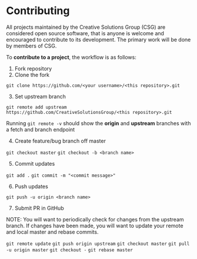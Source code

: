 # Contributing
All projects maintained by the Creative Solutions Group (CSG) are considered open source software, that is anyone is welcome and encouraged to contribute to its development. The primary work will be done by members of CSG.

To **contribute to a project**, the workflow is as follows:

1. Fork repository
2. Clone the fork

`git clone https://github.com/<your username>/<this repository>.git`

 3. Set upstream branch

`git remote add upstream https://github.com/CreativeSolutionsGroup/<this repository>.git`

Running `git remote -v` should show the **origin** and **upstream** branches with a fetch and branch endpoint

 4. Create feature/bug branch off master

`git checkout master`
`git checkout -b <branch name>`

5. Commit updates

`git add .`
`git commit -m "<commit message>"`

6. Push updates

`git push -u origin <branch name>`

7. Submit PR in GitHub

NOTE: You will want to periodically check for changes from the upstream branch. If changes have been made, you will want to update your remote and local master and rebase commits.

`git remote update`
`git push origin upstream`
`git checkout master`
`git pull -u origin master`
`git checkout -`
`git rebase master`
